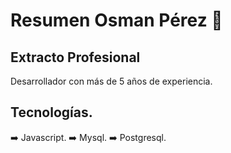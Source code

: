 # Resumen Osman Pérez 👋

## Extracto Profesional
Desarrollador con más de 5 años de experiencia.

## Tecnologías.
​➡️​ Javascript.
​➡️​ Mysql.
​➡️​ Postgresql.